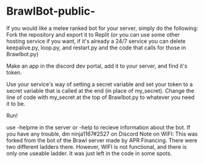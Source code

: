 # BrawlBot-public-
If you would like a melee ranked bot for your server, simply do the following:
Fork the repository and export it to Replit (or you can use some other hosting service if you want, if it's already a 24/7 service you can delete keepalive.py, loop.py, and restart.py and the code that calls for those in Brawlbot.py)

Make an app in the discord dev portal, add it to your server, and find it's token.

Use your service's way of setting a secret variable and set your token to a secret variable that is called at the end (in place of my_secret). Change the line of code with my_secret at the top of Brawlbot.py to whatever you need it to be.

Run!

use -helpme in the server or -help to recieve information about the bot.
If you have any trouble, dm ninja1167#2527 on Discord
Note on WIFI: This was forked from the bot of the Brawl server made by APR Financing. There were two different ladders there. However, WIFI is not functional, and there is only one useable ladder. It was just left in the code in some spots.
